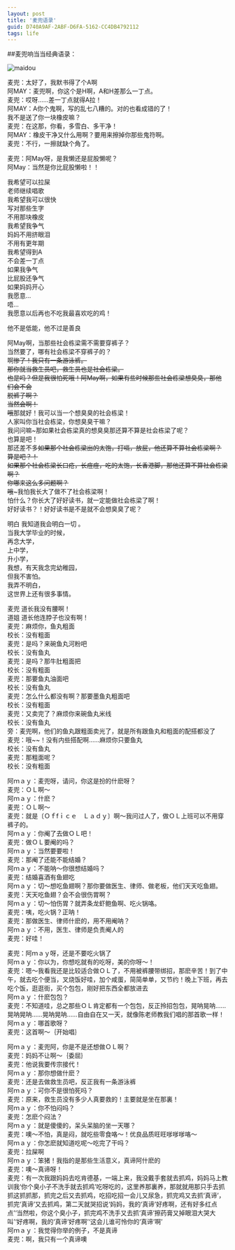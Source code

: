 ```yaml
---
layout: post
title: '麦兜语录'
guid: D740A9AF-2ABF-D6FA-5162-CC4DB4792112
tags: life
---
```


##麦兜响当当经典语录：

![maidou](http://fmn.xnimg.cn/fmn044/20100514/1450/b_large_nOcZ_5536000066152d0d.jpg)

麦兜：太好了，我默书得了个A啊    
阿MAY：麦兜啊，你这个是H啊，A和H差那么一丁点。    
麦兜：哎呀……差一丁点就得A拉！    
阿MAY：A你个鬼啊，写的乱七八糟的。对的也看成错的了！    
我不是送了你一块橡皮嘛？    
麦兜：在这那，你看，多雪白、多干净！    
阿MAY：橡皮干净又什么用啊？要用来擦掉你那些鬼符啊。    
麦兜：不行，一擦就缺个角了。


麦兜：阿May呀，是我懒还是屁股懒呢？    
阿May：当然是你比屁股懒啦！！

我希望可以拉屎    
老师继续唱歌    
我希望我可以很快    
写对那些生字    
不用那块橡皮    
我希望我争气    
妈妈不用挤眼泪    
不用有更年期        
我希望得到A    
不会差一丁点    
如果我争气    
比屁股还争气    
如果妈妈开心    
我愿意...    
唔...    
我愿意以后再也不吃我最喜欢吃的鸡！

他不是低能，他不过是善良

阿May啊，当那些社会栋梁需不需要穿裤子？     
当然要了，哪有社会栋梁不穿裤子的？     
啊~~惨了！我只有一条游泳裤。     
那你就当救生员吧，救生员也是社会栋梁。     
也是吗？但是我很怕死哦！阿May啊，如果有些时候那些社会栋梁想臭臭，那他们会不会     
脱裤子啊？     
当然会啊！     
哦~~那就好！我可以当一个想臭臭的社会栋梁！     
人家叫你当社会栋梁，你想臭臭干嘛？     
我问问嘛~那如果社会栋梁真的想臭臭那还算不算是社会栋梁了呢？     
也算是吧！     
那还差不多~~如果那个社会栋梁出的太饱，打嗝，放屁，他还算不算社会栋梁啊？ 
算是吧？！     
如果那个社会栋梁长口疮，长痘痘，吃的太饱，长香港脚，那他还算不算社会栋梁啊？     
你哪来这么多问题啊？     
哦~~~我怕我长大了做不了社会栋梁啊！     
怕什么？你长大了好好读书，就一定能做社会栋梁了啊！     
好好读书？！好好读书是不是就不会想臭臭了呢？     
 

明白 
 我知道我会明白一切 。     
当我大学毕业的时候，     
再念大学，     
上中学，     
升小学，     
我想，有天我念完幼稚园，     
但我不害怕。     
我弄不明白，     
这世界上还有很多事情。    


 麦兜  道长我没有腰啊！    
 道姐  道长他连脖子也没有啊！    
麦兜：麻烦你，鱼丸粗面     
校长：没有粗面     
麦兜：是吗？来碗鱼丸河粉吧     
校长：没有鱼丸     
麦兜：是吗？那牛肚粗面把     
校长：没有粗面     
麦兜：那要鱼丸油面吧     
校长：没有鱼丸     
麦兜：怎么什么都没有啊？那要墨鱼丸粗面吧     
校长：没有粗面     
麦兜：又卖完了？麻烦你来碗鱼丸米线     
校长：没有鱼丸     
旁：麦兜啊，他们的鱼丸跟粗面卖光了，就是所有跟鱼丸和粗面的配搭都没了     
麦兜：哦~~！没有内些搭配啊……麻烦你只要鱼丸     
校长：没有鱼丸     
麦兜：那粗面呢？     
校长：没有粗面    

阿ｍａｙ：麦兜呀，请问，你这是扮的什麽呀？   
麦兜：ＯＬ啊～   
阿ｍａｙ：什麽？   
麦兜：ＯＬ啊～   
麦兜：就是〔Ｏｆfｉｃｅ　Ｌａｄｙ〕啊～我问过人了，做ＯＬ上班可以不用穿裤子的。    
阿ｍａｙ：你阉了去做ＯＬ吧！   
麦兜：做ＯＬ要阉的吗？   
阿ｍａｙ：当然要要啦！   
麦兜：那阉了还能不能结婚？   
阿ｍａｙ：不能呐～你很想结婚吗？   
麦兜：结婚喜酒有鱼翅吃    
阿ｍａｙ：切～想吃鱼翅啊？那你要做医生、律师、做老板，他们天天吃鱼翅。   
麦兜：天天吃鱼翅？会不会很伤胃啊？   
阿ｍａｙ：切～怕伤胃？就弄条龙虾鲍鱼啊、吃火锅咯。   
麦兜：咦，吃火锅？正呐！    
麦兜：那做医生、律师什麽的，用不用阉呐？   
阿ｍａｙ：不用，医生、律师是负责阉人的   
麦兜：好哇！   


麦兜：阿ｍａｙ呀，还是不要吃火锅了   
阿ｍａｙ：你以为，你想吃就有的吃呀，美的你呀～！   
麦兜：嗯～我看我还是比较适合做ＯＬ了，不用被裤腰带绑招，那麽辛苦！到了中午，就去吃个便当，叉烧饭好哇，加个咸蛋，简简单单，又节约！晚上下班，再去吃个饭，逛逛街，买个包包，刚好把东西全都放进去   
阿ｍａｙ：什麽包包？   
麦兜：不知道哇，总之那些ＯＬ肯定都有一个包包，反正拎招包包，晃呐晃呐……晃呐晃呐……晃呐晃呐……自由自在又一天，就像陈老师教我们唱的那首歌一样！   
阿ｍａｙ：哪首歌呀？   
麦兜：这首啊～｛开始唱｝   

阿ｍａｙ：麦兜阿，你是不是还想做ＯＬ啊？   
麦兜：妈妈不让啊～｛委屈｝   
麦兜：他说我要传宗接代！   
阿ｍａｙ：那你想做什麽？   
麦兜：还是去做救生员吧，反正我有一条游泳裤   
阿ｍａｙ：可你不是很怕死吗？   
麦兜：原来，救生员没有多少人真要救的！主要就是坐在那裏！   
阿ｍａｙ：你不怕闷吗？   
麦兜：怎麽个闷法？   
阿ｍａｙ：就是傻傻的，呆头呆脑的坐一天哪？   
麦兜：噢～不怕，真是闷，就吃些零食咯～！优良品质旺旺嗲嗲嗲咯～   
阿ｍａｙ：你怎麽就知道吃呢～吃完了干吗？   
麦兜：拉屎啊   
阿ｍａｙ：笨猪！我指的是那些生活意义，真谛阿什麽的   
麦兜：噢～真谛呀！   
麦兜：有一次我跟妈妈去吃肯德基，一端上来，我没戴手套就去抓鸡，妈妈马上教训我‘你个臭小子不洗手就去抓鸡’吃呀吃的，这里养那裏养，那就就用那只手去抓抓这抓抓那，抓完之后又去抓鸡，吃招吃招一会儿又尿急，抓完鸡又去抓‘真谛’，抓完‘真谛’又去抓鸡，第二天就哭招说‘妈妈，我的‘真谛’好疼啊，还有好多红点点’‘当然啦，你这个臭小子，抓完鸡不洗手又去抓‘真谛’擦药膏又掉眼泪大哭大叫’‘好疼啊，我的‘真谛’好疼啊’‘这会儿谁可怜你的‘真谛’啊’   
阿ｍａｙ：我觉得你举的例子，不是真谛   
麦兜：啊，我只有一个真谛噢 
